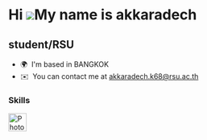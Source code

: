 Hi ![](https://user-images.githubusercontent.com/18350557/176309783-0785949b-9127-417c-8b55-ab5a4333674e.gif)My name is akkaradech
==================================================================================================================================

student/RSU
-----------

* 🌍  I'm based in BANGKOK
* ✉️  You can contact me at [akkaradech.k68@rsu.ac.th](mailto:akkaradech.k68@rsu.ac.th)

### Skills


<p align="left">
<a href="https://www.adobe.com/uk/products/photoshop.html" target="_blank" rel="noreferrer"><img src="https://raw.githubusercontent.com/danielcranney/readme-generator/main/public/icons/skills/photoshop-colored.svg" width="36" height="36" alt="Photoshop" title="Photoshop"/></a>
</p>
